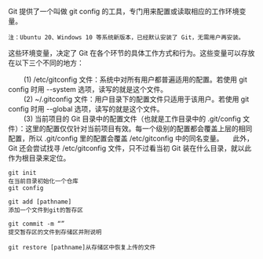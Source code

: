 #### 
Git 提供了一个叫做 git config 的工具，专门用来配置或读取相应的工作环境变量。

	注：Ubuntu 20、Windows 10 等系统新版本，已经默认安装了 Git，无需用户再安装。

这些环境变量，决定了 Git 在各个环节的具体工作方式和行为。这些变量可以存放在以下三个不同的地方：  
  
        (1) /etc/gitconfig 文件：系统中对所有用户都普遍适用的配置。若使用 git config 时用 --system 选项，读写的就是这个文件。  
        (2) ~/.gitconfig 文件：用户目录下的配置文件只适用于该用户。若使用 git config 时用 --global 选项，读写的就是这个文件。  
        (3) 当前项目的 Git 目录中的配置文件（也就是工作目录中的 .git/config 文件）：这里的配置仅仅针对当前项目有效。每一个级别的配置都会覆盖上层的相同配置，所以 .git/config 里的配置会覆盖 /etc/gitconfig 中的同名变量。
    此外，Git 还会尝试找寻 /etc/gitconfig 文件，只不过看当初 Git 装在什么目录，就以此作为根目录来定位。


```
git init
在当前目录初始化一个仓库
git config 

git add [pathname]
添加一个文件到git的暂存区

git commit -m “”
提交暂存区的文件到存储区并附说明

git restore [pathname]从存储区中恢复上传的文件


```